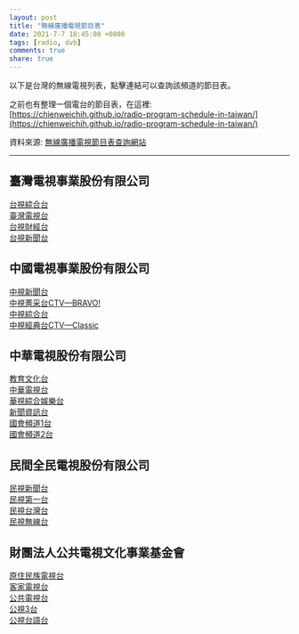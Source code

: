 ```yaml
---
layout: post
title: "無線廣播電視節目表"
date: 2021-7-7 18:45:00 +0800
tags: [radio, dvb]
comments: true
share: true
---
```


以下是台灣的無線電視列表，點擊連結可以查詢該頻道的節目表。

之前也有整理一個電台的節目表，在這裡:  
[https://chienweichih.github.io/radio-program-schedule-in-taiwan/](https://chienweichih.github.io/radio-program-schedule-in-taiwan/)

資料來源: [無線廣播電視節目表查詢網站](http://nccstat2.ncc.gov.tw/ncc/stmain.jsp?sys=100&funid=prjsp)

---

## 臺灣電視事業股份有限公司

[台視綜合台](http://nccstat2.ncc.gov.tw/ncc/stnccpr.jsp?sys=1&timef=0&timet=24&w0=1&w1=1&w2=1&w3=1&w4=1&w5=1&w6=1&aplid=2001&freq=200101)  
[臺灣電視台](http://nccstat2.ncc.gov.tw/ncc/stnccpr.jsp?sys=1&timef=0&timet=24&w0=1&w1=1&w2=1&w3=1&w4=1&w5=1&w6=1&aplid=2001&freq=200102)  
[台視財經台](http://nccstat2.ncc.gov.tw/ncc/stnccpr.jsp?sys=1&timef=0&timet=24&w0=1&w1=1&w2=1&w3=1&w4=1&w5=1&w6=1&aplid=2001&freq=200103)  
[台視新聞台](http://nccstat2.ncc.gov.tw/ncc/stnccpr.jsp?sys=1&timef=0&timet=24&w0=1&w1=1&w2=1&w3=1&w4=1&w5=1&w6=1&aplid=2001&freq=200104)  

## 中國電視事業股份有限公司

[中視新聞台](http://nccstat2.ncc.gov.tw/ncc/stnccpr.jsp?sys=1&timef=0&timet=24&w0=1&w1=1&w2=1&w3=1&w4=1&w5=1&w6=1&aplid=2002&freq=200203)  
[中視菁采台CTV—BRAVO!](http://nccstat2.ncc.gov.tw/ncc/stnccpr.jsp?sys=1&timef=0&timet=24&w0=1&w1=1&w2=1&w3=1&w4=1&w5=1&w6=1&aplid=2002&freq=200206)  
[中視綜合台](http://nccstat2.ncc.gov.tw/ncc/stnccpr.jsp?sys=1&timef=0&timet=24&w0=1&w1=1&w2=1&w3=1&w4=1&w5=1&w6=1&aplid=2002&freq=200207)  
[中視經典台CTV—Classic](http://nccstat2.ncc.gov.tw/ncc/stnccpr.jsp?sys=1&timef=0&timet=24&w0=1&w1=1&w2=1&w3=1&w4=1&w5=1&w6=1&aplid=2002&freq=200208)  

## 中華電視股份有限公司

[教育文化台](http://nccstat2.ncc.gov.tw/ncc/stnccpr.jsp?sys=1&timef=0&timet=24&w0=1&w1=1&w2=1&w3=1&w4=1&w5=1&w6=1&aplid=2003&freq=200302)  
[中華電視台](http://nccstat2.ncc.gov.tw/ncc/stnccpr.jsp?sys=1&timef=0&timet=24&w0=1&w1=1&w2=1&w3=1&w4=1&w5=1&w6=1&aplid=2003&freq=200303)  
[華視綜合娛樂台](http://nccstat2.ncc.gov.tw/ncc/stnccpr.jsp?sys=1&timef=0&timet=24&w0=1&w1=1&w2=1&w3=1&w4=1&w5=1&w6=1&aplid=2003&freq=200304)  
[新聞資訊台](http://nccstat2.ncc.gov.tw/ncc/stnccpr.jsp?sys=1&timef=0&timet=24&w0=1&w1=1&w2=1&w3=1&w4=1&w5=1&w6=1&aplid=2003&freq=200305)  
[國會頻道1台](http://nccstat2.ncc.gov.tw/ncc/stnccpr.jsp?sys=1&timef=0&timet=24&w0=1&w1=1&w2=1&w3=1&w4=1&w5=1&w6=1&aplid=2003&freq=200306)  
[國會頻道2台](http://nccstat2.ncc.gov.tw/ncc/stnccpr.jsp?sys=1&timef=0&timet=24&w0=1&w1=1&w2=1&w3=1&w4=1&w5=1&w6=1&aplid=2003&freq=200307)  

## 民間全民電視股份有限公司

[民視新聞台](http://nccstat2.ncc.gov.tw/ncc/stnccpr.jsp?sys=1&timef=0&timet=24&w0=1&w1=1&w2=1&w3=1&w4=1&w5=1&w6=1&aplid=2004&freq=200401)  
[民視第一台](http://nccstat2.ncc.gov.tw/ncc/stnccpr.jsp?sys=1&timef=0&timet=24&w0=1&w1=1&w2=1&w3=1&w4=1&w5=1&w6=1&aplid=2004&freq=200402)  
[民視台灣台](http://nccstat2.ncc.gov.tw/ncc/stnccpr.jsp?sys=1&timef=0&timet=24&w0=1&w1=1&w2=1&w3=1&w4=1&w5=1&w6=1&aplid=2004&freq=200404)  
[民視無線台](http://nccstat2.ncc.gov.tw/ncc/stnccpr.jsp?sys=1&timef=0&timet=24&w0=1&w1=1&w2=1&w3=1&w4=1&w5=1&w6=1&aplid=2004&freq=200406)  

## 財團法人公共電視文化事業基金會

[原住民族電視台](http://nccstat2.ncc.gov.tw/ncc/stnccpr.jsp?sys=1&timef=0&timet=24&w0=1&w1=1&w2=1&w3=1&w4=1&w5=1&w6=1&aplid=2005&freq=200501)  
[客家電視台](http://nccstat2.ncc.gov.tw/ncc/stnccpr.jsp?sys=1&timef=0&timet=24&w0=1&w1=1&w2=1&w3=1&w4=1&w5=1&w6=1&aplid=2005&freq=200502)  
[公共電視台](http://nccstat2.ncc.gov.tw/ncc/stnccpr.jsp?sys=1&timef=0&timet=24&w0=1&w1=1&w2=1&w3=1&w4=1&w5=1&w6=1&aplid=2005&freq=200504)  
[公視3台](http://nccstat2.ncc.gov.tw/ncc/stnccpr.jsp?sys=1&timef=0&timet=24&w0=1&w1=1&w2=1&w3=1&w4=1&w5=1&w6=1&aplid=2005&freq=200505)  
[公視台語台](http://nccstat2.ncc.gov.tw/ncc/stnccpr.jsp?sys=1&timef=0&timet=24&w0=1&w1=1&w2=1&w3=1&w4=1&w5=1&w6=1&aplid=2005&freq=200508)  

